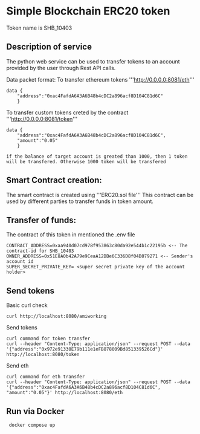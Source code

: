 # Simple Blockchain ERC20 token
Token name is SHB_10403

## Description of service
The python web service can be used to transfer tokens to an account provided by the user through Rest API calls.

Data packet format:
To transfer ethereum tokens '''http://0.0.0.0:8081/eth'''
```
data {
    "address":"0xac4FafdA6A3A6B48b4cDC2a896acf8D104C81d6C"
    }
```
To transfer custom tokens creted by the contract '''http://0.0.0.0:8081/token'''
```
data {
    "address":"0xac4FafdA6A3A6B48b4cDC2a896acf8D104C81d6C",
    "amount":"0.05"
    }

if the balance of target account is greated than 1000, then 1 token will be transfered. Otherwise 1000 token will be transfered
```

## Smart Contract creation:
The smart contract is created using '''ERC20.sol file'''
This contract can be used by different parties to transfer funds in token amount. 

## Transfer of funds:
The contract of this token in mentioned the .env file
```
CONTRACT_ADDRESS=0xaa940d07cd978f953863c80da92e544b1c22195b <-- The contract-id for SHB_10403
OWNER_ADDRESS=0x51E8A0b42A79e9CeaA12DBe6C336D8f04B079271 <-- Sender's account id
SUPER_SECRET_PRIVATE_KEY= <super secret private key of the account holder>
```
## Send tokens
Basic curl check
```
curl http://localhost:8080/amiworking
```
Send tokens
```
curl command for token transfer
curl --header "Content-Type: application/json" --request POST --data '{"address":"0x972e91330E79b111e1eFB878009Bd851339526Cd"}' http://localhost:8080/token
```
Send eth
```
curl command for eth transfer
curl --header "Content-Type: application/json" --request POST --data '{"address":"0xac4FafdA6A3A6B48b4cDC2a896acf8D104C81d6C", "amount":"0.05"}' http://localhost:8080/eth
```

## Run via Docker


```
 docker compose up
```
